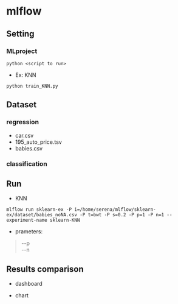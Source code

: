 # mlflow

## Setting
### MLproject
```
python <script to run>
```

* Ex: KNN
```
python train_KNN.py
```


## Dataset
### regression
* car.csv
* 195_auto_price.tsv
* babies.csv

### classification





## Run

* KNN 
```
mlflow run sklearn-ex -P i=/home/serena/mlflow/sklearn-ex/dataset/babies_noNA.csv -P t=bwt -P s=0.2 -P p=1 -P n=1 --experiment-name sklearn-KNN
```

* prameters:
>--p </br>
>--n


## Results comparison
* dashboard


* chart
